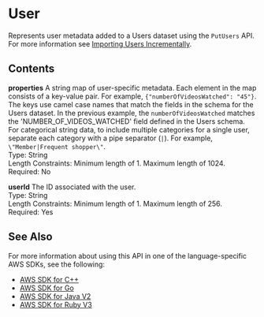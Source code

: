 # User<a name="API_UBS_User"></a>

Represents user metadata added to a Users dataset using the `PutUsers` API\. For more information see [Importing Users Incrementally](https://docs.aws.amazon.com/personalize/latest/dg/importing-users.html)\.

## Contents<a name="API_UBS_User_Contents"></a>

 **properties**   <a name="personalize-Type-UBS_User-properties"></a>
A string map of user\-specific metadata\. Each element in the map consists of a key\-value pair\. For example, `{"numberOfVideosWatched": "45"}`\.  
The keys use camel case names that match the fields in the schema for the Users dataset\. In the previous example, the `numberOfVideosWatched` matches the 'NUMBER\_OF\_VIDEOS\_WATCHED' field defined in the Users schema\. For categorical string data, to include multiple categories for a single user, separate each category with a pipe separator \(`|`\)\. For example, `\"Member|Frequent shopper\"`\.  
Type: String  
Length Constraints: Minimum length of 1\. Maximum length of 1024\.  
Required: No

 **userId**   <a name="personalize-Type-UBS_User-userId"></a>
The ID associated with the user\.  
Type: String  
Length Constraints: Minimum length of 1\. Maximum length of 256\.  
Required: Yes

## See Also<a name="API_UBS_User_SeeAlso"></a>

For more information about using this API in one of the language\-specific AWS SDKs, see the following:
+  [AWS SDK for C\+\+](https://docs.aws.amazon.com/goto/SdkForCpp/personalize-events-2018-03-22/User) 
+  [AWS SDK for Go](https://docs.aws.amazon.com/goto/SdkForGoV1/personalize-events-2018-03-22/User) 
+  [AWS SDK for Java V2](https://docs.aws.amazon.com/goto/SdkForJavaV2/personalize-events-2018-03-22/User) 
+  [AWS SDK for Ruby V3](https://docs.aws.amazon.com/goto/SdkForRubyV3/personalize-events-2018-03-22/User) 